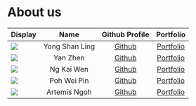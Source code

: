 # About us

| Display                                                                                                    |      Name      |              Github Profile              |            Portfolio             |
|------------------------------------------------------------------------------------------------------------|:--------------:|:----------------------------------------:|:--------------------------------:|
| ![](https://via.placeholder.com/100.png?text=Photo)                                                        | Yong Shan Ling |   [Github](https://github.com/ysl-28)    |  [Portfolio](team/shanling.md)   |
| ![](https://via.placeholder.com/100.png?text=Photo)                                                        |    Yan Zhen    |    [Github](https://github.com/Ng-YZ)    |   [Portfolio](team/yanzhen.md)   |
| ![](https://avatars.githubusercontent.com/u/88386677?s=400&v=4)                                            |   Ng Kai Wen   | [Github](https://github.com/ngkaiwen123) | [Portfolio](team/ngkaiwen123.md) |
| ![](https://via.placeholder.com/100.png?text=Photo)                                                        |  Poh Wei Pin   |   [Github](https://github.com/firwer)    |  [Portfolio](team/firwer.md)   |
| ![](https://avatars.githubusercontent.com/u/24601679?s=400&u=4ff44cf4bbd34ac299fd550ce267a884df4043a7&v=4) |  Artemis Ngoh  | [Github](https://github.com/ArtemiszenN) | [Portfolio](team/artemiszenn.md)  |
